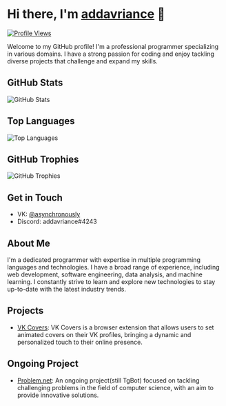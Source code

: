 # Hi there, I'm [addavriance](https://github.com/addavriance) 👋
[![Profile Views](https://komarev.com/ghpvc/?username=addavriance)](https://github.com/addavriance)

Welcome to my GitHub profile! I'm a professional programmer specializing in various domains. I have a strong passion for coding and enjoy tackling diverse projects that challenge and expand my skills.

## GitHub Stats
![GitHub Stats](https://github-readme-stats.vercel.app/api?username=addavriance&show_icons=true&count_private=true&hide=stars&theme=dark)

## Top Languages
![Top Languages](https://github-readme-stats.vercel.app/api/top-langs/?username=addavriance&layout=compact&theme=dark)

## GitHub Trophies
![GitHub Trophies](https://github-profile-trophy.vercel.app/?username=addavriance&theme=nord&column=7)

## Get in Touch
- VK: [@asynchronously](https://vk.com/asynchronously)
- Discord: addavriance#4243

## About Me
I'm a dedicated programmer with expertise in multiple programming languages and technologies. I have a broad range of experience, including web development, software engineering, data analysis, and machine learning. I constantly strive to learn and explore new technologies to stay up-to-date with the latest industry trends.

## Projects
- [VK Covers](https://github.com/addavriance/VKex): VK Covers is a browser extension that allows users to set animated covers on their VK profiles, bringing a dynamic and personalized touch to their online presence.

## Ongoing Project
- [Problem.net](https://t.me/problemdotnet_bot): An ongoing project(still TgBot) focused on tackling challenging problems in the field of computer science, with an aim to provide innovative solutions.
